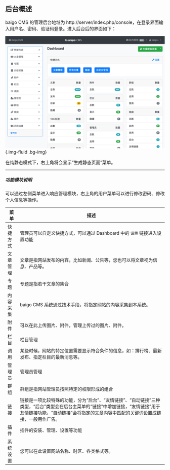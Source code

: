 ## 后台概述

baigo CMS 的管理后台地址为 http://server/index.php/console，在登录界面输入用户名、密码、验证码登录。进入后台后的界面如下：

![后台界面](overview.png){.img-fluid .bg-img}

在纯静态模式下，右上角将会显示“生成静态页面”菜单。

----------

##### 功能模块说明

可以通过左侧菜单进入响应管理模块，右上角的用户菜单可以进行修改密码、修改个人信息等操作。

| 菜单 | 描述 |
| - | - |
| 快捷方式 | 管理员可以自定义快捷方式，可以通过 Dashboard 中的 `设置` 链接进入设置功能 |
| 文章管理 | 文章是指网站发布的内容，比如新闻、公告等，您也可以将文章视为信息、产品等。 |
| 专题 | 专题是指若干文章的集合 |
| 内容采集 | baigo CMS 系统通过技术手段，将指定网站的内容采集到本系统。 |
| 附件 | 可以在此上传图片、附件，管理上传过的图片、附件。 |
| 栏目 | 栏目管理 |
| 调用 | 某些时候，网站的特定位置需要显示符合条件的信息，如：排行榜、最新发布、指定栏目的最新消息等。 |
| 管理员 | 管理员管理 |
| 群组 | 群组是指网站管理员按照特定的权限形成的组合 |
| 链接 | 链接是一项比较特殊的功能，分为“后台”、“友情链接”、“自动链接”三种类型，“后台”类型会在后台主菜单的“链接”中增加链接，“友情链接”用于友情链接功能，“自动链接”会将指定的文章内容中匹配的关键词设置成链接，一般用作广告。 |
| 插件 | 插件的安装、管理、设置等功能 |
| 系统设置 | 您可以在此设置网站名称、时区、各类格式等。 |